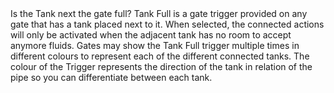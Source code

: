<lore>
Is the Tank next the gate full?
</lore>
<no_lore>
Tank Full is a gate trigger provided on any gate that has a tank placed next to it.
</no_lore>

<chapter name="Requirements"/>
When selected, the connected actions will only be activated when the adjacent tank has no room to accept anymore fluids.

<chapter name="Trigger directions"/>
Gates may show the Tank Full trigger multiple times in different colours to represent each of the different connected tanks.
The colour of the Trigger represents the direction of the tank in relation of the pipe so you can differentiate between each tank.